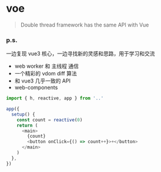 # voe

> Double thread framework has the same API with Vue

### p.s.

一边复现 vue3 核心，一边寻找新的灵感和思路，用于学习和交流

- web worker 和 主线程 通信
- 一个精彩的 vdom diff 算法
- 和 vue3 几乎一致的 API
- web-components

```js
import { h, reactive, app } from '..'

app({
  setup() {
    const count = reactive(0)
    return (
      <main>
        {count}
        <button onClick={() => count++}>+</button>
      </main>
    )
  },
})
```
